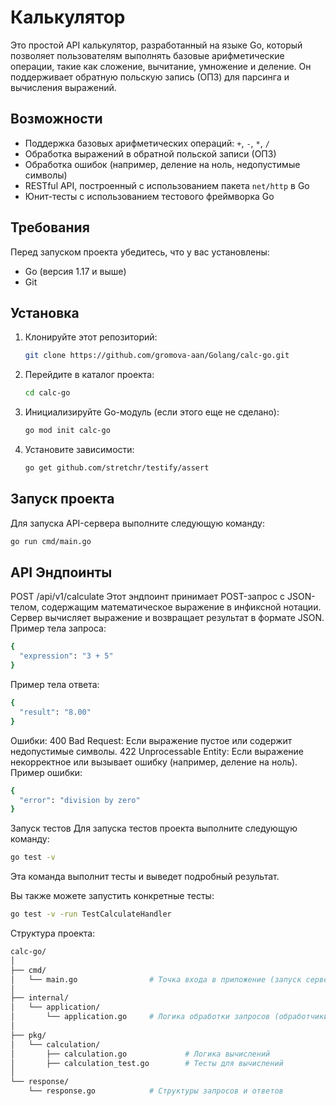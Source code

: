 # Калькулятор

Это простой API калькулятор, разработанный на языке Go, который позволяет пользователям выполнять базовые арифметические операции, такие как сложение, вычитание, умножение и деление. Он поддерживает обратную польскую запись (ОПЗ) для парсинга и вычисления выражений.

## Возможности

- Поддержка базовых арифметических операций: `+`, `-`, `*`, `/`
- Обработка выражений в обратной польской записи (ОПЗ)
- Обработка ошибок (например, деление на ноль, недопустимые символы)
- RESTful API, построенный с использованием пакета `net/http` в Go
- Юнит-тесты с использованием тестового фреймворка Go

## Требования

Перед запуском проекта убедитесь, что у вас установлены:

- Go (версия 1.17 и выше)
- Git

## Установка

1. Клонируйте этот репозиторий:

    ```bash
    git clone https://github.com/gromova-aan/Golang/calc-go.git
    ```

2. Перейдите в каталог проекта:

    ```bash
    cd calc-go
    ```

3. Инициализируйте Go-модуль (если этого еще не сделано):

    ```bash
    go mod init calc-go
    ```

4. Установите зависимости:

    ```bash
    go get github.com/stretchr/testify/assert
    ```


## Запуск проекта

Для запуска API-сервера выполните следующую команду:

```bash
go run cmd/main.go
```
## API Эндпоинты
POST /api/v1/calculate
Этот эндпоинт принимает POST-запрос с JSON-телом, содержащим математическое выражение в инфиксной нотации. Сервер вычисляет выражение и возвращает результат в формате JSON.
Пример тела запроса:

```bash
{
  "expression": "3 + 5"
}
```
Пример тела ответа:

```bash
{
  "result": "8.00"
}
```
Ошибки:
400 Bad Request: Если выражение пустое или содержит недопустимые символы.
422 Unprocessable Entity: Если выражение некорректное или вызывает ошибку (например, деление на ноль).
Пример ошибки:

```bash
{
  "error": "division by zero"
}
```

Запуск тестов
Для запуска тестов проекта выполните следующую команду:

```bash
go test -v
```
Эта команда выполнит тесты и выведет подробный результат.

Вы также можете запустить конкретные тесты:

```bash
go test -v -run TestCalculateHandler
```

Структура проекта:
```bash
calc-go/
│
├── cmd/
│   └── main.go                # Точка входа в приложение (запуск сервера)
│
├── internal/
│   └── application/
│       └── application.go     # Логика обработки запросов (обработчики)
│
├── pkg/
│   └── calculation/
│       ├── calculation.go             # Логика вычислений
│       ├── calculation_test.go        # Тесты для вычислений
│
└── response/
    └── response.go            # Структуры запросов и ответов
```

